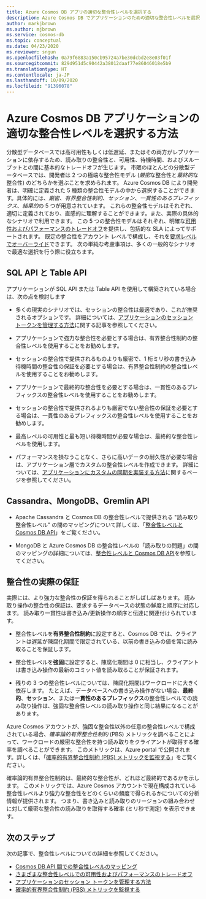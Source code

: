 ```yaml
---
title: Azure Cosmos DB アプリの適切な整合性レベルを選択する
description: Azure Cosmos DB でアプリケーションのための適切な整合性レベルを選択します。
author: markjbrown
ms.author: mjbrown
ms.service: cosmos-db
ms.topic: conceptual
ms.date: 04/23/2020
ms.reviewer: sngun
ms.openlocfilehash: 0a79f6883a150cb95724a7be30dcbd2e8e03f01f
ms.sourcegitcommit: 829d951d5c90442a38012daaf77e86046018e5b9
ms.translationtype: HT
ms.contentlocale: ja-JP
ms.lasthandoff: 10/09/2020
ms.locfileid: "91396078"
---
```

# <a name="how-to-choose-the-right-consistency-level-for-your-azure-cosmos-db-application"></a>Azure Cosmos DB アプリケーションの適切な整合性レベルを選択する方法 

分散型データベースでは高可用性もしくは低遅延、またはその両方がレプリケーションに依存するため、読み取りの整合性と、可用性、待機時間、およびスループットとの間に基本的なトレードオフが生じます。 市販のほとんどの分散型データベースでは、開発者は 2 つの極端な整合性モデル (*厳密*な整合性と*最終的*な整合性) のどちらかを選ぶことを求められます。 Azure Cosmos DB により開発者は、明確に定義された 5 種類の整合性モデルの中から選択することができます。具体的には、*厳密*、*有界整合性制約*、*セッション*、*一貫性のあるプレフィックス*、*結果的*の 5 つが用意されています。 これらの整合性モデルはそれぞれ、適切に定義されており、直感的に理解することができます。また、実際の具体的なシナリオで利用できます。 この 5 つの整合性モデルはそれぞれ、明確な[可用性およびパフォーマンスのトレードオフ](consistency-levels-tradeoffs.md)を提供し、包括的な SLA によってサポートされます。 既定の整合性をアカウント レベルで構成し、それを[要求レベルでオーバーライド](how-to-manage-consistency.md#override-the-default-consistency-level)できます。 次の単純な考慮事項は、多くの一般的なシナリオで最適な選択を行う際に役立ちます。

## <a name="sql-api-and-table-api"></a>SQL API と Table API

アプリケーションが SQL API または Table API を使用して構築されている場合は、次の点を検討します

- 多くの現実のシナリオでは、セッションの整合性は最適であり、これが推奨されるオプションです。 詳細については、[アプリケーションのセッション トークンを管理する方法](how-to-manage-consistency.md#utilize-session-tokens)に関する記事を参照してください。

- アプリケーションで強力な整合性を必要とする場合は、有界整合性制約の整合性レベルを使用することをお勧めします。

- セッションの整合性で提供されるものよりも厳密で、1 桁ミリ秒の書き込み待機時間の整合性の保証を必要とする場合は、有界整合性制約の整合性レベルを使用することをお勧めします。  

- アプリケーションで最終的な整合性を必要とする場合は、一貫性のあるプレフィックスの整合性レベルを使用することをお勧めします。

- セッションの整合性で提供されるよりも厳密でない整合性の保証を必要とする場合は、一貫性のあるプレフィックスの整合性レベルを使用することをお勧めします。

- 最高レベルの可用性と最も短い待機時間が必要な場合は、最終的な整合性レベルを使用します。

- パフォーマンスを損なうことなく、さらに高いデータの耐久性が必要な場合は、アプリケーション層でカスタムの整合性レベルを作成できます。 詳細については、[アプリケーションにカスタムの同期を実装する方法](how-to-custom-synchronization.md)に関するページを参照してください。

## <a name="cassandra-mongodb-and-gremlin-apis"></a>Cassandra、MongoDB、Gremlin API

- Apache Cassandra と Cosmos DB の整合性レベルで提供される "読み取り整合性レベル" の間のマッピングについて詳しくは、「[整合性レベルと Cosmos DB API](consistency-levels-across-apis.md#cassandra-mapping)」をご覧ください。

- MongoDB と Azure Cosmos DB の整合性レベルの「読み取りの問題」の間のマッピングの詳細については、[整合性レベルと Cosmos DB API](consistency-levels-across-apis.md#mongo-mapping)を参照してください。

## <a name="consistency-guarantees-in-practice"></a>整合性の実際の保証

実際には、より強力な整合性の保証を得られることがしばしばあります。 読み取り操作の整合性の保証は、要求するデータベースの状態の鮮度と順序に対応します。 読み取り一貫性は書き込み/更新操作の順序と伝達に関連付けられています。  

* 整合性レベルを**有界整合性制約**に設定すると、Cosmos DB では、クライアントは遅延が陳腐化期間で限定されている、以前の書き込みの値を常に読み取ることを保証します。

* 整合性レベルを**強固**に設定すると、陳腐化期間は 0 に相当し、クライアントは書き込み操作の最新のコミット値を読み取ることが保証されます。

* 残りの 3 つの整合性レベルについては、陳腐化期間はワークロードに大きく依存します。 たとえば、データベースへの書き込み操作がない場合、**最終的**、**セッション**、または**一貫性のあるプレフィックス**の整合性レベルでの読み取り操作は、強固な整合性レベルの読み取り操作と同じ結果になることがあります。

Azure Cosmos アカウントが、強固な整合性以外の任意の整合性レベルで構成されている場合、*確率論的有界整合性制約* (PBS) メトリックを調べることによって、ワークロードの厳密な整合性を持つ読み取りをクライアントが取得する確率を調べることができます。 このメトリックは、Azure portal で公開されます。詳しくは、「[確率的有界整合性制約 (PBS) メトリックを監視する](how-to-manage-consistency.md#monitor-probabilistically-bounded-staleness-pbs-metric)」をご覧ください。

確率論的有界整合性制約は、最終的な整合性が、どれほど最終的であるかを示します。 このメトリックでは、Azure Cosmos アカウントで現在構成されている整合性レベルより強力な整合性をどのくらいの頻度で得られるかについての分析情報が提供されます。 つまり、書き込みと読み取りのリージョンの組み合わせに対して厳密な整合性の読み取りを取得する確率 (ミリ秒で測定) を表示できます。

## <a name="next-steps"></a>次のステップ

次の記事で、整合性レベルについての詳細を参照してください。

* [Cosmos DB API 間での整合性レベルのマッピング](consistency-levels-across-apis.md)
* [さまざまな整合性レベルでの可用性およびパフォーマンスのトレードオフ](consistency-levels-tradeoffs.md)
* [アプリケーションのセッション トークンを管理する方法](how-to-manage-consistency.md#utilize-session-tokens)
* [確率的有界整合性制約 (PBS) メトリックを監視する](how-to-manage-consistency.md#monitor-probabilistically-bounded-staleness-pbs-metric)
